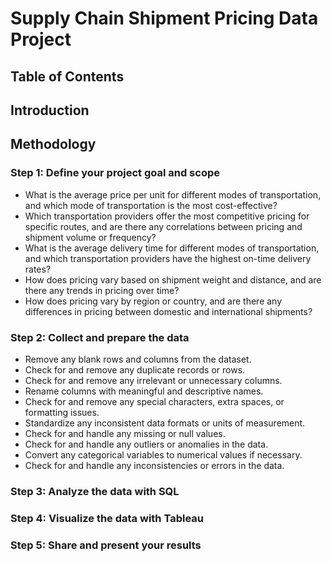 # Supply Chain Shipment Pricing Data Project

## Table of Contents

## Introduction

## Methodology

### Step 1: Define your project goal and scope

* What is the average price per unit for different modes of transportation, and which mode of transportation is the most cost-effective?
* Which transportation providers offer the most competitive pricing for specific routes, and are there any correlations between pricing and shipment volume or frequency?
* What is the average delivery time for different modes of transportation, and which transportation providers have the highest on-time delivery rates?
* How does pricing vary based on shipment weight and distance, and are there any trends in pricing over time?
* How does pricing vary by region or country, and are there any differences in pricing between domestic and international shipments?

### Step 2: Collect and prepare the data

* Remove any blank rows and columns from the dataset.
* Check for and remove any duplicate records or rows.
* Check for and remove any irrelevant or unnecessary columns.
* Rename columns with meaningful and descriptive names.
* Check for and remove any special characters, extra spaces, or formatting issues.
* Standardize any inconsistent data formats or units of measurement.
* Check for and handle any missing or null values.
* Check for and handle any outliers or anomalies in the data.
* Convert any categorical variables to numerical values if necessary.
* Check for and handle any inconsistencies or errors in the data.

### Step 3: Analyze the data with SQL
### Step 4: Visualize the data with Tableau
### Step 5: Share and present your results
